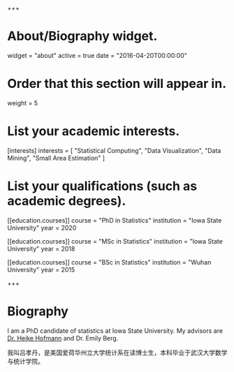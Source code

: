 +++
# About/Biography widget.
widget = "about"
active = true
date = "2016-04-20T00:00:00"

# Order that this section will appear in.
weight = 5

# List your academic interests.
[interests]
  interests = [
    "Statistical Computing",
    "Data Visualization",
    "Data Mining",
    "Small Area Estimation"
  ]

# List your qualifications (such as academic degrees).
[[education.courses]]
  course = "PhD in Statistics"
  institution = "Iowa State University"
  year = 2020
  
[[education.courses]]
  course = "MSc in Statistics"
  institution = "Iowa State University"
  year = 2018

[[education.courses]]
  course = "BSc in Statistics"
  institution = "Wuhan University"
  year = 2015
 
+++

# Biography

I am a PhD candidate of statistics at Iowa State University. My advisors are [Dr. Heike Hofmann](http://hofmann.public.iastate.edu/) and Dr. Emily Berg.

我叫吕孝丹，是美国爱荷华州立大学统计系在读博士生，本科毕业于武汉大学数学与统计学院。
